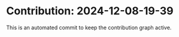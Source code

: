 # Contribution: 2024-12-08-19-39
This is an automated commit to keep the contribution graph active.
